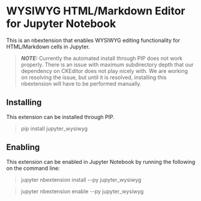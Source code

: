 # WYSIWYG HTML/Markdown Editor for Jupyter Notebook

This is an nbextension that enables WYSIWYG editing functionality for HTML/Markdown cells in Jupyter.

> ***NOTE:*** Currently the automated install through PIP does not work properly. There is an issue with maximum subdirectory depth 
> that our dependency on CKEditor does not play nicely with. We are working on resolving the issue, but until it is resolved, 
installing this nbextension will have to be performed manually.

## Installing

This extension can be installed through PIP.

> pip install jupyter_wysiwyg

## Enabling

This extension can be enabled in Jupyter Notebook by running the following on the command line:

> jupyter nbextension install --py jupyter_wysiwyg

> jupyter nbextension enable --py jupyter_wysiwyg
